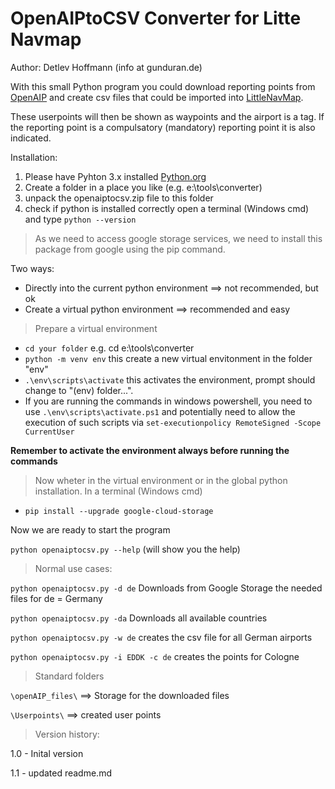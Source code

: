 # OpenAIPtoCSV Converter for Litte Navmap

Author: Detlev Hoffmann (info at gunduran.de)

With this small Python program you could download reporting points from  [OpenAIP](https://www.openaip.net) and create csv files that could be imported into [LittleNavMap](https://albar965.github.io/littlenavmap.html).

These userpoints will then be shown as waypoints and the airport is a tag. If the reporting point is a compulsatory (mandatory) reporting point it is also indicated.

Installation:

1. Please have Pyhton 3.x installed [Python.org](https://www.python.org/)
2. Create a folder in a place you like (e.g. e:\tools\converter)
3. unpack the openaiptocsv.zip file to this folder
4. check if python is installed correctly open a terminal (Windows cmd) and type `python --version`
> As we need to access google storage services, we need to install this package from google using the pip command. 

Two ways:
* Directly into the current python environment ==> not recommended, but ok
* Create a virtual python environment ==> recommended and easy

> Prepare a virtual environment

* `cd your folder` e.g. cd e:\tools\converter
* `python -m venv env` this create a new virtual envitonment in the folder "env"
* `.\env\scripts\activate` this activates the environment, prompt should change to "(env) folder...". 
* If you are running the commands in windows powershell, you need to use `.\env\scripts\activate.ps1` and potentially need to allow the execution of such scripts via `set-executionpolicy RemoteSigned -Scope CurrentUser`

**Remember to activate the environment always before running the commands** 

> Now wheter in the virtual environment or in the global python installation. In a terminal (Windows cmd)

* `pip install --upgrade google-cloud-storage`

Now we are ready to start the program

`python openaiptocsv.py --help` (will show you the help)

> Normal use cases:

`python openaiptocsv.py -d de` Downloads from Google Storage the needed files for de = Germany

`python openaiptocsv.py -da` Downloads all available countries

`python openaiptocsv.py -w de` creates the csv file for all German airports

`python openaiptocsv.py -i EDDK -c de` creates the points for Cologne

>Standard folders

`\openAIP_files\` ==> Storage for the downloaded files

`\Userpoints\` ==> created user points 

>Version history:

1.0 - Inital version

1.1 - updated readme.md

